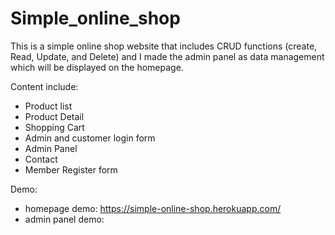 # Simple_online_shop
This is a simple online shop website that includes CRUD functions (create, Read, Update, and Delete) and I made the admin panel as data management which will be displayed on the homepage.

Content include:
- Product list
- Product Detail
- Shopping Cart
- Admin and customer login form
- Admin Panel
- Contact 
- Member Register form

Demo:
- homepage demo:
  https://simple-online-shop.herokuapp.com/
- admin panel demo: 
  
